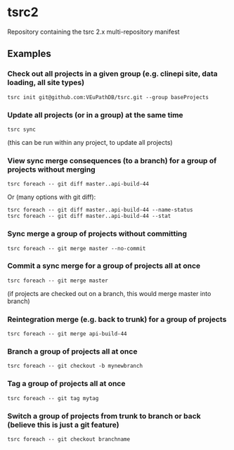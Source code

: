 # tsrc2
Repository containing the tsrc 2.x multi-repository manifest

## Examples

### Check out all projects in a given group (e.g. clinepi site, data loading, all site types)
```
tsrc init git@github.com:VEuPathDB/tsrc.git --group baseProjects
```
### Update all projects (or in a group) at the same time
```
tsrc sync
```
(this can be run within any project, to update all projects)

### View sync merge consequences (to a branch) for a group of projects without merging
```
tsrc foreach -- git diff master..api-build-44 
```
Or (many options with git diff):
```
tsrc foreach -- git diff master..api-build-44 --name-status
tsrc foreach -- git diff master..api-build-44 --stat
```
### Sync merge a group of projects without committing
```
tsrc foreach -- git merge master --no-commit
```
### Commit a sync merge for a group of projects all at once
```
tsrc foreach -- git merge master
```
(if projects are checked out on a branch, this would merge master into branch)

### Reintegration merge (e.g. back to trunk) for a group of projects
```
tsrc foreach -- git merge api-build-44
```
### Branch a group of projects all at once
```
tsrc foreach -- git checkout -b mynewbranch
```
### Tag a group of projects all at once
```
tsrc foreach -- git tag mytag
```
### Switch a group of projects from trunk to branch or back (believe this is just a git feature)
```
tsrc foreach -- git checkout branchname
```
